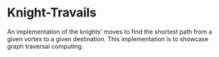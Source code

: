 # Knight-Travails
An implementation of the knights' moves to find the shortest path from a given vortex to a given destination.
This implementation is to showcase graph traversal computing.
